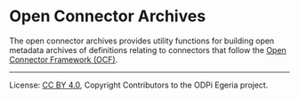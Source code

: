 <!-- SPDX-License-Identifier: CC-BY-4.0 -->
<!-- Copyright Contributors to the ODPi Egeria project 2019. -->

# Open Connector Archives

The open connector archives provides utility functions
for building open metadata archives of definitions relating to
connectors that follow the 
[Open Connector Framework (OCF)](../../../open-metadata-implementation/frameworks/open-connector-framework).


----
License: [CC BY 4.0](https://creativecommons.org/licenses/by/4.0/),
Copyright Contributors to the ODPi Egeria project.